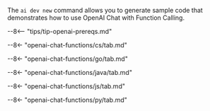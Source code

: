 The `ai dev new` command allows you to generate sample code that demonstrates how to use OpenAI Chat with Function Calling.

--8<-- "tips/tip-openai-prereqs.md"

--8<- "openai-chat-functions/cs/tab.md"

--8<- "openai-chat-functions/go/tab.md"

--8<- "openai-chat-functions/java/tab.md"

--8<- "openai-chat-functions/js/tab.md"

--8<- "openai-chat-functions/py/tab.md"